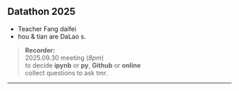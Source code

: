 ## Datathon 2025  
* Teacher Fang daifei
* hou & tian are DaLao s.  
  
> __Recorder:__  
> 2025.09.30 meeting  (*8pm*)  
> to decide __ipynb__ or __py__, __Github__ or __online__  
> collect questions to ask tmr.  
>
>
--------------
>
>
